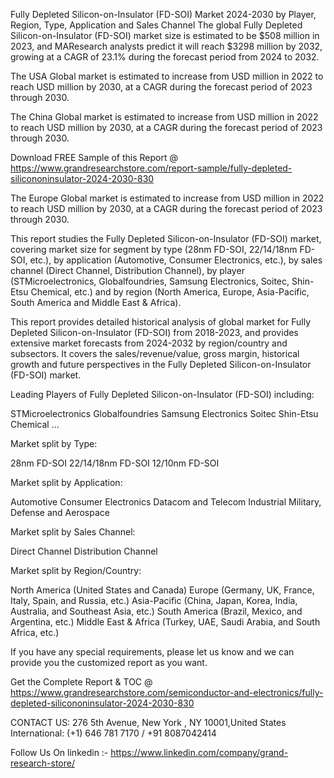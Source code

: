 Fully Depleted Silicon-on-Insulator (FD-SOI) Market 2024-2030 by Player, Region, Type, Application and Sales Channel
The global Fully Depleted Silicon-on-Insulator (FD-SOI) market size is estimated to be $508 million in 2023, and MAResearch analysts predict it will reach $3298 million by 2032, growing at a CAGR of 23.1% during the forecast period from 2024 to 2032.

The USA Global market is estimated to increase from USD million in 2022 to reach USD million by 2030, at a CAGR during the forecast period of 2023 through 2030.

The China Global market is estimated to increase from USD million in 2022 to reach USD million by 2030, at a CAGR during the forecast period of 2023 through 2030.

Download FREE Sample of this Report @ https://www.grandresearchstore.com/report-sample/fully-depleted-silicononinsulator-2024-2030-830

The Europe Global market is estimated to increase from USD million in 2022 to reach USD million by 2030, at a CAGR during the forecast period of 2023 through 2030.

This report studies the Fully Depleted Silicon-on-Insulator (FD-SOI) market, covering market size for segment by type (28nm FD-SOI, 22/14/18nm FD-SOI, etc.), by application (Automotive, Consumer Electronics, etc.), by sales channel (Direct Channel, Distribution Channel), by player (STMicroelectronics, Globalfoundries, Samsung Electronics, Soitec, Shin-Etsu Chemical, etc.) and by region (North America, Europe, Asia-Pacific, South America and Middle East & Africa).

This report provides detailed historical analysis of global market for Fully Depleted Silicon-on-Insulator (FD-SOI) from 2018-2023, and provides extensive market forecasts from 2024-2032 by region/country and subsectors. It covers the sales/revenue/value, gross margin, historical growth and future perspectives in the Fully Depleted Silicon-on-Insulator (FD-SOI) market.

Leading Players of Fully Depleted Silicon-on-Insulator (FD-SOI) including:

STMicroelectronics
Globalfoundries
Samsung Electronics
Soitec
Shin-Etsu Chemical
…

Market split by Type:

28nm FD-SOI
22/14/18nm FD-SOI
12/10nm FD-SOI

Market split by Application:

Automotive
Consumer Electronics
Datacom and Telecom
Industrial
Military, Defense and Aerospace

Market split by Sales Channel:

Direct Channel
Distribution Channel

Market split by Region/Country:

North America (United States and Canada)
Europe (Germany, UK, France, Italy, Spain, and Russia, etc.)
Asia-Pacific (China, Japan, Korea, India, Australia, and Southeast Asia, etc.)
South America (Brazil, Mexico, and Argentina, etc.)
Middle East & Africa (Turkey, UAE, Saudi Arabia, and South Africa, etc.)

If you have any special requirements, please let us know and we can provide you the customized report as you want.

Get the Complete Report & TOC @ https://www.grandresearchstore.com/semiconductor-and-electronics/fully-depleted-silicononinsulator-2024-2030-830

CONTACT US:
276 5th Avenue, New York , NY 10001,United States
International: (+1) 646 781 7170 / +91 8087042414

Follow Us On linkedin :- https://www.linkedin.com/company/grand-research-store/
